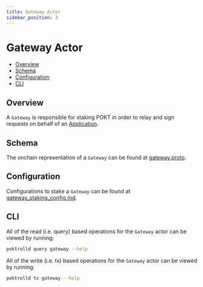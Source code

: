 ```yaml
---
title: Gateway Actor
sidebar_position: 3
---
```


# Gateway Actor <!-- omit in toc -->

- [Overview](#overview)
- [Schema](#schema)
- [Configuration](#configuration)
- [CLI](#cli)

## Overview

A `Gateway` is responsible for staking POKT in order to relay and sign requests
on behalf of an [Application](./application.md).

## Schema

The onchain representation of a `Gateway` can be found at [gateway.proto](https://github.com/pokt-network/poktroll/blob/main/proto/poktroll/gateway/gateway.proto).

## Configuration

Configurations to stake a `Gateway` can be found at [gateway_staking_config.md](../../operate/configs/gateway_staking_config.md).

## CLI

All of the read (i.e. query) based operations for the `Gateway` actor can be
viewed by running:

```bash
poktrolld query gateway --help
```

All of the write (i.e. tx) based operations for the `Gateway` actor can be
viewed by running:

```bash
poktrolld tx gateway --help
```

